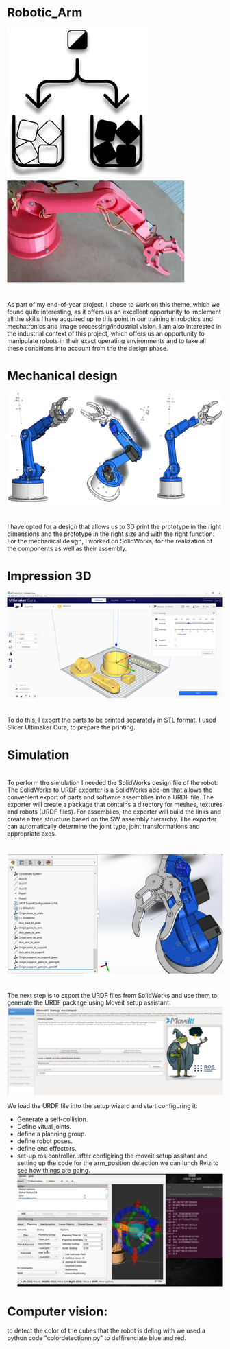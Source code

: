 # Robotic_Arm
![tri](tri.png) 
![robot](robot.PNG)
# 
As part of my end-of-year project, I chose to work on this theme,
which we found quite interesting, as it offers us an excellent opportunity to
implement all the skills I have acquired up to this point in our training in robotics and mechatronics and image processing/industrial vision.
I am also interested in the industrial context of this project, which offers us an opportunity to manipulate robots in their exact operating environments and to take all these conditions into account from the the design phase.
# Mechanical design
![rob](rob.png)
# 
I have opted for a design that allows us to 3D print the prototype in the right dimensions and
the prototype in the right size and with the right function.
For the mechanical design, I worked on SolidWorks, for the realization of the components as well as their assembly. 
# Impression 3D
![print](print.png)
#  
To do this, I export the parts to be printed separately in STL format. I used Slicer Ultimaker Cura, to prepare the printing. 
# Simulation
#  
To perform the simulation I needed the SolidWorks design file of the robot:
The SolidWorks to URDF exporter is a SolidWorks add-on that allows the convenient export of
parts and software assemblies into a URDF file. The exporter will create a package that contains a directory for meshes, textures and robots (URDF files). 
For assemblies, the exporter will build the links and create a tree structure based on the SW assembly hierarchy. The exporter can automatically determine the joint type,
joint transformations and appropriate axes.
#  
![urdf](urdf.PNG)
#  
The next step is to export the URDF files from SolidWorks and use them to generate the
URDF package using Moveit setup assistant.
![moveit](moveit.PNG)

We load the URDF file into the setup wizard and start configuring it:
  * Generate a self-collision. 
  * Define vitual joints.
  * define a planning group.
  * define robot poses.
  * define end effectors.
  * set-up ros controller.
 after configiring the moveit setup assitant and setting up the code for the arm_position detection we can lunch Rviz to see how things are going.
![simulation](simulation.png)
# Computer vision:
to detect the color of the cubes that the robot is deling with we used a python code "colordetectionn.py" to deffirenciate blue and red.
